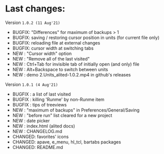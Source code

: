 # Last changes:


Version `1.0.2 (11 Aug'21)`

  - BUGFIX: "Differences" for maximum of backups > 1
  - BUGFIX: saving / restoring cursor position in units (for current file only)
  - BUGFIX: reloading file at external changes
  - BUGFIX: cursor width at switching tabs
  - NEW   : "Cursor width" option
  - NEW   : "Remove all of the last visited"
  - NEW   : Ctrl+Tab for invisible tab of initially open (and only) file
  - NEW   : Alt+Backspace to switch between units
  - NEW   : demo 2.Units_alited-1.0.2.mp4 in github's releases


Version `1.0.1 (4 Aug'21)`

  - BUGFIX : a list of last visited
  - BUGFIX : killing 'Runme' by non-Runme item
  - BUGFIX : tips of treeviews
  - NEW    : "maximum of backups" in Preferences/General/Saving
  - NEW    : "before run" list cleared for a new project
  - NEW    : date picker
  - NEW    : index.html (alited docs)
  - NEW    : CHANGELOG.md
  - CHANGED: favorites' icons
  - CHANGED: apave, e_menu, hl_tcl, bartabs packages
  - CHANGED: README.md
